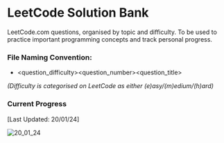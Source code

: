 # LeetCode Solution Bank
LeetCode.com questions, organised by topic and difficulty. To be used to practice important programming concepts and track personal progress. 

### File Naming Convention: 
  - <question_difficulty><question_number><question_title>
  
*(Difficulty is categorised on LeetCode as either (e)asy/(m)edium/(h)ard)*

### Current Progress
[Last Updated: 20/01/24]

![20_01_24](https://github.com/wryzxec/LeetCode_Solution_Bank/assets/143660175/282e81ca-1b8d-4956-8d48-9fdc6cfcaf28)

